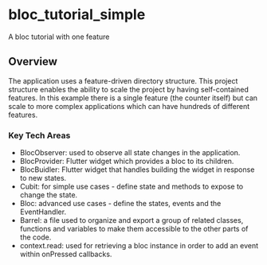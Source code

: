 # bloc_tutorial_simple

A bloc tutorial with one feature

## Overview

The application uses a feature-driven directory structure. This project structure enables the ability to scale the project by having self-contained features. In this example there is a single feature (the counter itself) but can scale to more complex applications which can have hundreds of different features.

### Key Tech Areas
- BlocObserver: used to observe all state changes in the application.
- BlocProvider: Flutter widget which provides a bloc to its children.
- BlocBuidler: Flutter widget that handles building the widget in response to new states.
- Cubit: for simple use cases - define state and methods to expose to change the state.
- Bloc: advanced use cases - define the states, events and the EventHandler.
- Barrel: a file used to organize and export a group of related classes, functions and variables to make them accessible to the other parts of the code.
- context.read: used for retrieving a bloc instance in order to add an event within onPressed callbacks.
